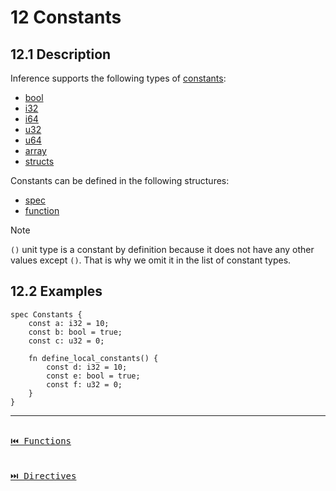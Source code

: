 # 12 Constants

## 12.1 Description

Inference supports the following types of [constants](./definitions.md#101-constant):

- [bool](./types.md#621-boolean)
- [i32](./types.md#622-integers)
- [i64](./types.md#622-integers)
- [u32](./types.md#623-unsigned-integers)
- [u64](./types.md#623-unsigned-integers)
- [array](./types.md#63-array)
- [structs](./definitions.md#107-struct)

Constants can be defined in the following structures:

- [spec](./definitions.md#105-spec)
- [function](./functions.md)

> [!NOTE]
> `()` unit type is a constant by definition because it does not have any other values except `()`. That is why we omit it in the list of constant types.

## 12.2 Examples

```inference
spec Constants {
    const a: i32 = 10;
    const b: bool = true;
    const c: u32 = 0;

    fn define_local_constants() {
        const d: i32 = 10;
        const e: bool = true;
        const f: u32 = 0;
    }
}
```

---

[<kbd><br>⏮️ Functions<br><br></kbd>](./functions.md)
[<kbd><br>⏭️ Directives<br><br></kbd>](./directives.md)
